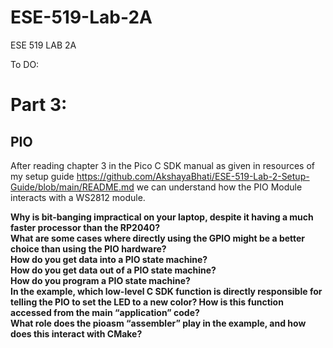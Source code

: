 # ESE-519-Lab-2A
ESE 519 LAB 2A


To DO: 

# Part 3: #

## PIO ##
 
 After reading chapter 3 in the Pico C SDK manual as given in resources of my setup guide https://github.com/AkshayaBhati/ESE-519-Lab-2-Setup-Guide/blob/main/README.md
 we can understand how the PIO Module interacts with a WS2812 module. 
 
 **Why is bit-banging impractical on your laptop, despite it having a
much faster processor than the RP2040?** <br>
**What are some cases where directly using the GPIO might be a
better choice than using the PIO hardware?** <br>
**How do you get data into a PIO state machine?** <br>
**How do you get data out of a PIO state machine?** <br>
**How do you program a PIO state machine?** <br>
**In the example, which low-level C SDK function is directly
responsible for telling the PIO to set the LED to a new color? How
is this function accessed from the main “application” code?** <br>
**What role does the pioasm “assembler” play in the example, and
how does this interact with CMake?** <br>
